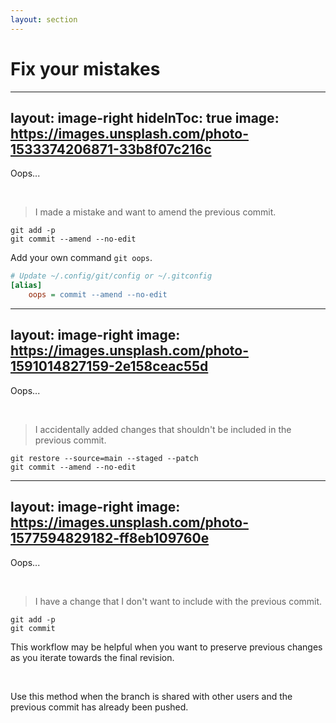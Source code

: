 ```yaml
---
layout: section
---
```


# Fix your mistakes

---
layout: image-right
hideInToc: true
image: https://images.unsplash.com/photo-1533374206871-33b8f07c216c
---

Oops...

<br />

> I made a mistake and want to amend the previous commit.
```shell
git add -p
git commit --amend --no-edit
```

<div class="absolute bottom-20px">

<pajamas-bulb /> Add your own command `git oops`.

```ini
# Update ~/.config/git/config or ~/.gitconfig
[alias]
    oops = commit --amend --no-edit
```

</div>

---
layout: image-right
image: https://images.unsplash.com/photo-1591014827159-2e158ceac55d
---

Oops...

<br />

> I accidentally added changes that shouldn't be included in the previous commit.
```shell
git restore --source=main --staged --patch
git commit --amend --no-edit
```

---
layout: image-right
image: https://images.unsplash.com/photo-1577594829182-ff8eb109760e
---

Oops...

<br />

> I have a change that I don't want to include with the previous commit.
```shell
git add -p
git commit
```

<div class="absolute bottom-20px">

<pajamas-bulb /> This workflow may be helpful when you want to preserve previous changes as you iterate towards the final revision.<br />

<br />

<ph-warning-bold /> Use this method when the branch is shared with other users and the previous commit has already been pushed.

</div>
